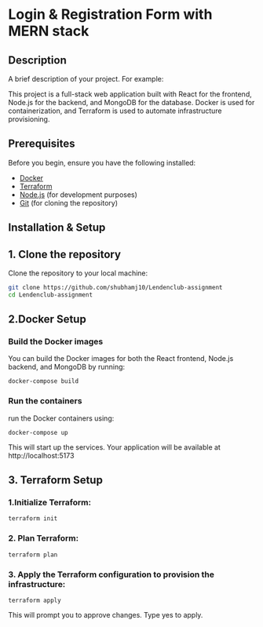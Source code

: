 # Login & Registration Form with MERN stack

## Description
A brief description of your project. For example:

This project is a full-stack web application built with React for the frontend, Node.js for the backend, and MongoDB for the database. Docker is used for containerization, and Terraform is used to automate infrastructure provisioning.

## Prerequisites

Before you begin, ensure you have the following installed:

- [Docker](https://www.docker.com/get-started)  
- [Terraform](https://www.terraform.io/downloads.html)  
- [Node.js](https://nodejs.org/) (for development purposes)  
- [Git](https://git-scm.com/) (for cloning the repository)

## Installation & Setup

## 1. Clone the repository

Clone the repository to your local machine:

```bash
git clone https://github.com/shubhamj10/Lendenclub-assignment
cd Lendenclub-assignment
```

## 2.Docker Setup
 ### Build the Docker images
 You can build the Docker images for both the React frontend, Node.js backend, and MongoDB by running:
 ```
docker-compose build
```

### Run the containers
 run the Docker containers using:
 ```
docker-compose up
```
This will start up the services.
Your application will be available at http://localhost:5173

## 3. Terraform Setup 

### 1.Initialize Terraform:
```
terraform init
```
### 2. Plan Terraform:
```
terraform plan
```
### 3. Apply the Terraform configuration to provision the infrastructure:
```
terraform apply
```
This will prompt you to approve changes. Type yes to apply.

